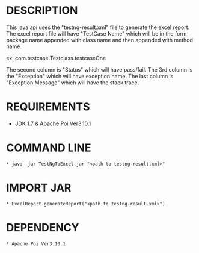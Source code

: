 # DESCRIPTION

This java api uses the "testng-result.xml" file to generate the excel report. The excel report file will have "TestCase Name" which will be in the form package name appended with class name and then appended with method name.
  
ex: com.testcase.Testclass.testcaseOne  

The second column is "Status" which will have pass/fail. 
The 3rd column is the "Exception" which will have exception name. 
The last column is "Exception Message" which will have the stack trace. 


# REQUIREMENTS

* JDK 1.7 & Apache Poi Ver3.10.1 

# COMMAND LINE

	* java -jar TestNgToExcel.jar "<path to testng-result.xml>"
	
# IMPORT JAR	
 
	* ExcelReport.generateReport("<path to testng-result.xml>")
	
# DEPENDENCY 
	
	* Apache Poi Ver3.10.1